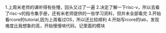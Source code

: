 1.上周米老师的课听得有些懵，回头又过了一遍
2.决定了解一下risc-v，所以去看了risc-v的指令集手册，还有米老师提供的一些学习资料，但并未全部看完
3.开始看rcore的tutorial,因为上周看过OS，所以还比较顺利
4.开始写rcore的lab，发现难度比我想象的高，开始慢慢啃代码，记里面的模块